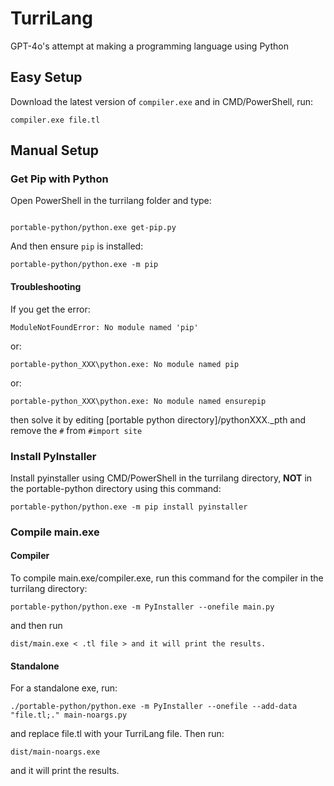 # TurriLang
GPT-4o's attempt at making a programming language using Python
## Easy Setup
Download the latest version of `compiler.exe` and in CMD/PowerShell, run:
```
compiler.exe file.tl
```
## Manual Setup
### Get Pip with Python
Open PowerShell in the turrilang folder and type:
```batch

portable-python/python.exe get-pip.py
```
And then ensure `pip` is installed:
```batch
portable-python/python.exe -m pip
```
#### Troubleshooting
If you get the error:
```
ModuleNotFoundError: No module named 'pip'
```
or:
```
portable-python_XXX\python.exe: No module named pip
```
or:
```
portable-python_XXX\python.exe: No module named ensurepip
```
then solve it by editing [portable python directory]/pythonXXX._pth and remove the `#` from `#import site`
### Install PyInstaller
Install pyinstaller using CMD/PowerShell in the turrilang directory, **NOT** in the portable-python directory using this command:
```batch
portable-python/python.exe -m pip install pyinstaller
```
### Compile main.exe
#### Compiler
To compile main.exe/compiler.exe, run this command for the compiler in the turrilang directory:
```
portable-python/python.exe -m PyInstaller --onefile main.py
```
and then run
```
dist/main.exe < .tl file > and it will print the results.
```
#### Standalone
For a standalone exe, run:
```
./portable-python/python.exe -m PyInstaller --onefile --add-data "file.tl;." main-noargs.py
```
and replace file.tl with your TurriLang file.
Then run:
```
dist/main-noargs.exe
```
and it will print the results.